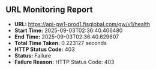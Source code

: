 ## URL Monitoring Report

- **URL:** https://api-gw1-prod1.fisglobal.com/gw/v1/health
- **Start Time:** 2025-09-03T02:36:40.406480
- **End Time:** 2025-09-03T02:36:40.629607
- **Total Time Taken:** 0.223127 seconds
- **HTTP Status Code:** 403
- **Status:** Failure
- **Failure Reason:** HTTP Status Code: 403
